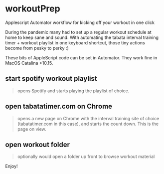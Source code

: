 # workoutPrep
Applescript Automator workflow for kicking off your workout in one click

During the pandemic many had to set up a regular workout schedule at home to keep sane and sound. 
With automating the tabata interval training timer + workout playlist in one keyboard shortcut, those tiny actions become from pesky to perky :)

These bits of AppleScript code can be set in Automator. 
They work fine in MacOS Catalina >10.15.

## start spotify workout playlist ##
> opens Spotify and starts playing the playlist of choice.

## open tabatatimer.com on Chrome ##
> opens a new page on Chrome with the interval training site of choice (tabatatimer.com in this case), and starts the count down. This is the page on view.

## open workout folder ##
> optionally would open a folder up front to browse workout material

Enjoy!
